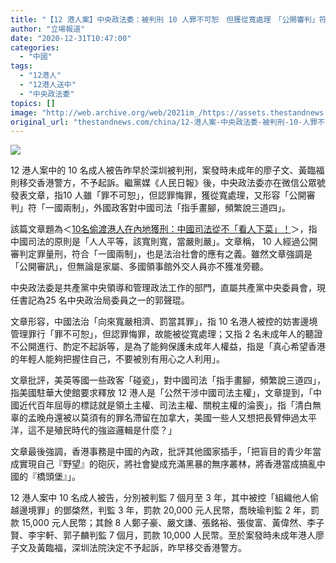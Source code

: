 ```yaml
---
title: "【12 港人案】中央政法委：被判刑 10 人罪不可恕　但獲從寬處理　「公開審判」符「一國兩制」"
author: "立場報道"
date: "2020-12-31T10:47:00"
categories:
  - "中國"
tags:
  - "12港人"
  - "12港人送中"
  - "中央政法委"
topics: []
image: "http://web.archive.org/web/2021im_/https://assets.thestandnews.com/media/photos/20201231-0820copy_2mtev_8xGxHPB.png"
original_url: "thestandnews.com/china/12-港人案-中央政法委-被判刑-10-人罪不可恕-但獲從寬處理-公開審判-符-一國兩制"
---
```

![](http://web.archive.org/web/2021im_/https://assets.thestandnews.com/media/photos/20201231-0820copy_2mtev_8xGxHPB.png)

12 港人案中的 10 名成人被告昨早於深圳被判刑，案發時未成年的廖子文、黃臨福則移交香港警方，不予起訴。繼黨媒《人民日報》後，中央政法委亦在微信公眾號發表文章，指10 人雖「罪不可恕」，但認罪悔罪，獲從寬處理，又形容「公開審判」符「一國兩制」，外國政客對中國司法「指手畫腳，頻繁說三道四」。

該篇文章題為＜[10名偷渡港人在內地獲刑：中國司法從不「看人下菜」！](http://web.archive.org/web/20211229064012/https://news.sina.com.cn/c/2020-12-30/doc-iiznezxs9807511.shtml)＞，指中國司法的原則是「人人平等，該寬則寬，當嚴則嚴」。文章稱， 10 人經過公開審判定罪量刑，符合「一國兩制」，也是法治社會的應有之義。雖然文章強調是「公開審訊」，但無論是家屬、多國領事館外交人員亦不獲准旁聽。

中央政法委是共產黨中央領導和管理政法工作的部門，直屬共產黨中央委員會，現任書記為25 名中央政治局委員之一的郭聲琨。

文章形容，中國法治「向來寬嚴相濟、罰當其罪」，指 10 名港人被控的妨害邊境管理罪行「罪不可恕」，但認罪悔罪，故能被從寬處理；又指 2 名未成年人的聽證不公開進行、酌定不起訴等，是為了能夠保護未成年人權益，指是「真心希望香港的年輕人能夠把握住自己，不要被別有用心之人利用」。

文章批評，美英等國一些政客「碰瓷」，對中國司法「指手畫腳，頻繁說三道四」，指美國駐華大使館要求釋放 12 港人是「公然干涉中國司法主權」，文章提到，「中國近代百年屈辱的標誌就是領土主權、司法主權、關稅主權的淪喪」，指「清白無辜的孟晚舟還被以莫須有的罪名滯留在加拿大，美國一些人又想把長臂伸過太平洋，這不是殖民時代的強盜邏輯是什麼？」

文章最後強調，香港事務是中國的內政，批評其他國家插手，「把盲目的青少年當成實現自己『野望』的砲灰，將社會變成充滿黑暴的無序叢林，將香港當成搞亂中國的『橋頭堡』」。

12 港人案中 10 名成人被告，分別被判監 7 個月至 3 年，其中被控「組織他人偷越邊境罪」的鄧棨然，判監 3 年，罰款 20,000 元人民幣，喬映瑜判監 2 年，罰款 15,000 元人民幣；其餘 8 人鄭子豪、嚴文謙、張銘裕、張俊富、黃偉然、李子賢、李宇軒、郭子麟判監 7 個月，罰款 10,000 人民幣。至於案發時未成年港人廖子文及黃臨福，深圳法院決定不予起訴，昨早移交香港警方。